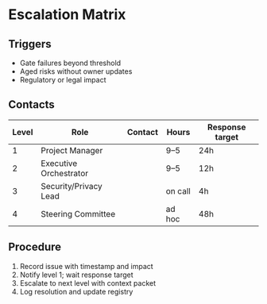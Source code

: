 # Escalation Matrix

## Triggers

- Gate failures beyond threshold
- Aged risks without owner updates
- Regulatory or legal impact

## Contacts

| Level | Role | Contact | Hours | Response target |
|-------|------|---------|-------|-----------------|
| 1 | Project Manager | <email> | 9–5 | 24h |
| 2 | Executive Orchestrator | <email> | 9–5 | 12h |
| 3 | Security/Privacy Lead | <email> | on call | 4h |
| 4 | Steering Committee | <email> | ad hoc | 48h |

## Procedure

1. Record issue with timestamp and impact
2. Notify level 1; wait response target
3. Escalate to next level with context packet
4. Log resolution and update registry
